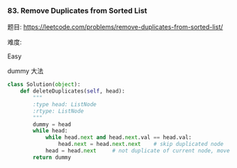 ### 83. Remove Duplicates from Sorted List

题目:
<https://leetcode.com/problems/remove-duplicates-from-sorted-list/>


难度:

Easy


dummy 大法

```python
class Solution(object):
    def deleteDuplicates(self, head):
        """
        :type head: ListNode
        :rtype: ListNode
        """
        dummy = head
        while head:
            while head.next and head.next.val == head.val:
                head.next = head.next.next    # skip duplicated node
            head = head.next     # not duplicate of current node, move to next node
        return dummy
                
```
